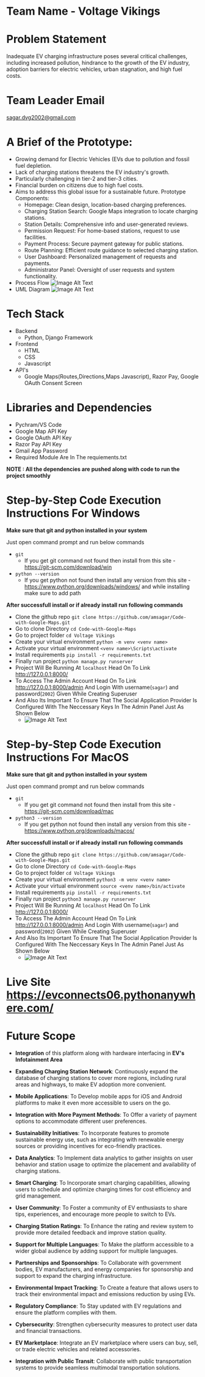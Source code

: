 # Team Name - Voltage Vikings
# Problem Statement  
Inadequate EV charging infrastructure poses several critical challenges,
including increased pollution, hindrance to the growth of the EV industry,
adoption barriers for electric vehicles, urban stagnation, and high fuel costs.
# Team Leader Email 
sagar.dvg2002@gmail.com
# A Brief of the Prototype:
- Growing demand for Electric Vehicles (EVs due to pollution and fossil fuel depletion.
- Lack of charging stations threatens the EV industry's growth.
- Particularly challenging in tier-2 and tier-3 cities.
- Financial burden on citizens due to high fuel costs.
- Aims to address this global issue for a sustainable future.
Prototype Components:
  - Homepage: Clean design, location-based charging preferences.
  - Charging Station Search: Google Maps integration to locate charging stations.
  - Station Details: Comprehensive info and user-generated reviews.
  - Permission Request: For home-based stations, request to use facilities.
  - Payment Process: Secure payment gateway for public stations.
  - Route Planning: Efficient route guidance to selected charging station.
  - User Dashboard: Personalized management of requests and payments.
  - Administrator Panel: Oversight of user requests and system functionality.
- Process Flow
  ![Image Alt Text](flow.png)
- UML Diagram
  ![Image Alt Text](Flowcharts.png)
# Tech Stack
- Backend
  -  Python, Django Framework
- Frontend 
  - HTML
  - CSS
  - Javascript
- API's
  -  Google Maps(Routes,Directions,Maps Javascript), Razor Pay, Google OAuth Consent Screen
# Libraries and Dependencies
- Pychram/VS Code
- Google Map API Key
- Google OAuth API Key
- Razor Pay API Key
- Gmail App Password
- Required Module Are In The requiements.txt

**NOTE : All the dependencies are pushed along with code to run the project smoothly**
# Step-by-Step Code Execution Instructions For Windows
**Make sure that git and python installed in your system**

Just open command prompt and run below commands
  - `git` 
    - If you get git command not found then install from this site - https://git-scm.com/download/win
  - `python --version`
    - If you get python not found then install any version from this site - https://www.python.org/downloads/windows/ and while installing make sure to add path

**After successfull install or if already install run following commands**
- Clone the github repo `git clone https://github.com/amsagar/Code-with-Google-Maps.git`
- Go to clone Directory `cd Code-with-Google-Maps`
- Go to project folder `cd Voltage Vikings`
- Create your virtual environment `python -m venv <venv name>`
- Activate your virtual environment `<venv name>\Scripts\activate`
- Install requirements `pip install -r requirements.txt`
- Finally run project `python manage.py runserver`
-  Project Will Be Running At `localhost` Head On To Link http://127.0.0.1:8000/
  - To Access The Admin Account Head On To Link http://127.0.0.1:8000/admin And Login With username(`sagar`) and password(`2002`) Given While Creating Superuser
  - And Also Its Important To Ensure That The Social Application Provider Is Configured With The Neccessary Keys In The Admin Panel Just As Shown Below
    - ![Image Alt Text](soc_app.png)

# Step-by-Step Code Execution Instructions For MacOS
**Make sure that git and python installed in your system**

Just open command prompt and run below commands
  - `git` 
    - If you get git command not found then install from this site - https://git-scm.com/download/mac
  - `python3 --version`
    - If you get python not found then install any version from this site - https://www.python.org/downloads/macos/

**After successfull install or if already install run following commands**
- Clone the github repo `git clone https://github.com/amsagar/Code-with-Google-Maps.git`
- Go to clone Directory `cd Code-with-Google-Maps`
- Go to project folder `cd Voltage Vikings`
- Create your virtual environment `python3 -m venv <venv name>`
- Activate your virtual environment `source <venv name>/bin/activate`
- Install requirements `pip install -r requirements.txt`
- Finally run project `python3 manage.py runserver`
-  Project Will Be Running At `localhost` Head On To Link http://127.0.0.1:8000/
  - To Access The Admin Account Head On To Link http://127.0.0.1:8000/admin And Login With username(`sagar`) and password(`2002`) Given While Creating Superuser
  - And Also Its Important To Ensure That The Social Application Provider Is Configured With The Neccessary Keys In The Admin Panel Just As Shown Below
    - ![Image Alt Text](soc_app.png)

# Live Site https://evconnects06.pythonanywhere.com/

# Future Scope
- **Integration** of this platform along with hardware interfacing in **EV's Infotainment Area**
- **Expanding Charging Station Network**: Continuously expand the database of charging stations to cover more regions, including rural areas and highways, to make EV adoption more convenient.

- **Mobile Applications**: To Develop mobile apps for iOS and Android platforms to make it even more accessible to users on the go.

- **Integration with More Payment Methods**: To Offer a variety of payment options to accommodate different user preferences.

- **Sustainability Initiatives**: To Incorporate features to promote sustainable energy use, such as integrating with renewable energy sources or providing incentives for eco-friendly practices.

- **Data Analytics**: To Implement data analytics to gather insights on user behavior and station usage to optimize the placement and availability of charging stations.

- **Smart Charging**: To Incorporate smart charging capabilities, allowing users to schedule and optimize charging times for cost efficiency and grid management.

- **User Community**: To Foster a community of EV enthusiasts to share tips, experiences, and encourage more people to switch to EVs.

- **Charging Station Ratings**: To Enhance the rating and review system to provide more detailed feedback and improve station quality.

- **Support for Multiple Languages**: To Make the platform accessible to a wider global audience by adding support for multiple languages.

- **Partnerships and Sponsorships**: To Collaborate with government bodies, EV manufacturers, and energy companies for sponsorship and support to expand the charging infrastructure.

- **Environmental Impact Tracking**: To Create a feature that allows users to track their environmental impact and emissions reduction by using EVs.

- **Regulatory Compliance**: To Stay updated with EV regulations and ensure the platform complies with them.

- **Cybersecurity**: Strengthen cybersecurity measures to protect user data and financial transactions.

- **EV Marketplace**: Integrate an EV marketplace where users can buy, sell, or trade electric vehicles and related accessories.

- **Integration with Public Transit**: Collaborate with public transportation systems to provide seamless multimodal transportation solutions.


